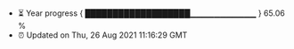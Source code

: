 - ⏳ Year progress { ███████████████████▁▁▁▁▁▁▁▁▁▁▁ } 65.06 %
- ⏰ Updated on Thu, 26 Aug 2021 11:16:29 GMT

